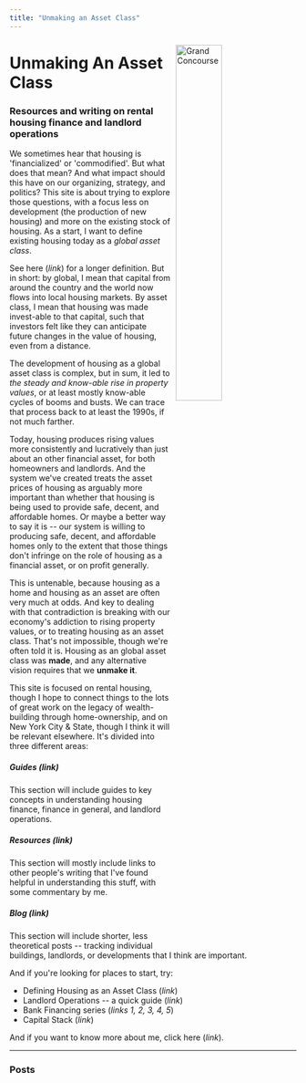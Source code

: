 ```yaml
---
title: "Unmaking an Asset Class"
---
```


<a href="https://en.wikipedia.org/wiki/Grand_Concourse_(Bronx)#/media/File:1650_Grand_Concourse.jpg">
<img
  id="main-image"
  src="/images/Grand_Concourse.png"
  alt="Grand Concourse"
  width="40%"
  style="float:right;
  margin:10px 10px 20px;"/>
</a>

# Unmaking An Asset Class

### Resources and writing on rental housing finance and landlord operations


We sometimes hear that housing is 'financialized' or 'commodified'. But what does that mean? And what impact should this have on our organizing, strategy, and politics? This site is about trying to explore those questions, with a focus less on development (the production of new housing) and more on the existing stock of housing. As a start, I want to define existing housing today as a *global asset class*. 

See here (*link*) for a longer definition. But in short: by global, I mean that capital from around the country and the world now flows into local housing markets. By asset class, I mean that housing was made invest-able to that capital, such that investors felt like they can anticipate future changes in the value of housing, even from a distance. 

The development of housing as a global asset class is complex, but in sum, it led to *the steady and know-able rise in property values*, or at least mostly know-able cycles of booms and busts. We can trace that process back to at least the 1990s, if not much farther. 

Today, housing produces rising values more consistently and lucratively than just about an other financial asset, for both homeowners and landlords. And the system we've created treats the asset prices of housing as arguably more important than whether that housing is being used to provide safe, decent, and affordable homes. Or maybe a better way to say it is -- our system is willing to producing safe, decent, and affordable homes only to the extent that those things don't infringe on the role of housing as a financial asset, or on profit generally.

This is untenable, because housing as a home and housing as an asset are often very much at odds. And key to dealing with that contradiction is breaking with our economy's addiction to rising property values, or to treating housing as an asset class. That's not impossible, though we're often told it is. Housing as an global asset class was **made**, and any alternative vision requires that we **unmake it**. 

This site is focused on rental housing, though I hope to connect things to the lots of great work on the legacy of wealth-building through home-ownership, and on New York City & State, though I think it will be relevant elsewhere. It's divided into three different areas:

##### Guides (*link*) 
This section will include guides to key concepts in understanding housing finance, finance in general, and landlord operations.

##### Resources (*link*)
This section will mostly include links to other people's writing that I've found helpful in understanding this stuff, with some commentary by me.

##### Blog (*link*) 
This section will include shorter, less theoretical posts -- tracking individual buildings, landlords, or developments that I think are important.


And if you're looking for places to start, try:

- Defining Housing as an Asset Class (*link*)
- Landlord Operations -- a quick guide (*link*)
- Bank Financing series (*links 1, 2, 3, 4, 5*)
- Capital Stack (*link*)

And if you want to know more about me, click here (*link*). 

---

### Posts


